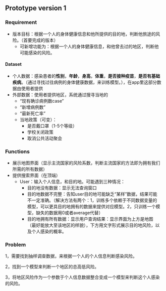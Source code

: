 ## Prototype version 1

### Requirement

- 版本目标：根据一个人的身体健康信息和他所提供的目的地，判断他旅途的风险。（首要完成的版本）
  - 可新增功能为：根据一个人的身体健康信息，和他曾去过的地区，判断他可能感染的风险。

#### Dataset

- 个人数据：感染患者的**性别**，**年龄**，**身高**，**体重**，**是否接种疫苗**，**是否有基础疾病**。（通过寻找过往病例的身体健康数据，来训练模型。），在app里这部分数据由使用者提供
- 外部数据：使用者提供地区，系统通过搜寻当地的
  - “现有确诊病例数case”
  - “新增病例数”
  - “最新死亡率”
  - 当地政策（可变）：
    - 是否戴口罩（1-5个等级）
    - 学校关闭政策
    - 取消公共活动聚会

### Functions

- 展示地图界面（显示主流国家的风险系数，判断主流国家的方法即为拥有我们所需的所有数据）
- 提供搜索界面（在顶端）
  - User：输入个人信息，和目的地。可能遇到三种情况：
    - 目的地没有数据：显示无法查询窗口
    - 目的地数据不完整：告知user目的地可能缺乏“某样”数据，结果可能不一定准确。（解决方法有两个：1，训练多个依赖于不同数据变量的模型，可以更具目的地拥有的数据来提供对应模型。2，只训练一个模型，缺失的数据用0或者average代替）
    - 目的地拥有所有数据：显示用户查询结果：显示界面为上方是地图（最好能放大至该地区的样貌），下方用文字形式展示目的地风险，以及个人感染的概率。



### Problem

1，需要找到抽样调查数据，来根据一个人的个人信息判断感染风险。

2，找到一个模型来判断一个地区的总高低风险。

3，将地区风险作为一个参数于个人信息数据整合变成一个模型来判断这个人感染的风险。